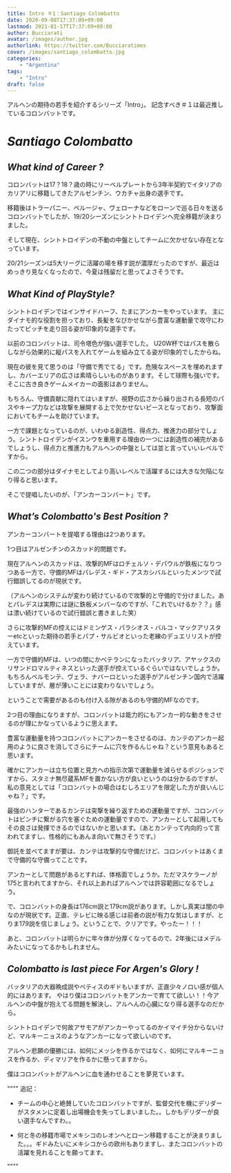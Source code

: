 ```yaml
---
title: Intro ＃1：Santiago Colombatto 
date: 2020-09-08T17:37:09+09:00
lastmod: 2021-01-17T17:37:09+09:00
author: Bucciarati
avatar: /images/author.jpg
authorlink: https://twitter.com/Bucciaratimes
cover: /images/santiago_colombatto.jpg
categories:
    - "Argentina"
tags:
    - "Intro"
draft: false
---
```


アルヘンの期待の若手を紹介するシリーズ「Intro」。
記念すべき＃１は最近推しているコロンバットです。

<!--more-->

# _Santiago Colombatto_

## _What kind of Career ?_

コロンバットは17？18？歳の時にリーベルプレートから3年半契約でイタリアのカリアリに移籍してきたアルゼンチン、ウカチャ出身の選手です。

移籍後はトラーパニー、ペルージャ、ヴェローナなどをローンで巡る日々を送るコロンバットでしたが、19/20シーズンにシントトロイデンへ完全移籍が決まりました。

そして現在、シントトロイデンの不動の中盤としてチームに欠かせない存在となっています。

20/21シーズンは5大リーグに活躍の場を移す説が濃厚だったのですが、最近はめっきり見なくなったので、今夏は残留だと思ってよさそうです。


## _What Kind of PlayStyle?_

シントトロイデンではインサイドハーフ、たまにアンカーをやっています。
主にダイナモ的な役割を担っており、長髪をなびかせながら豊富な運動量で攻守にわたってピッチを走り回る姿が印象的な選手です。

以前のコロンバットは、司令塔色が強い選手でした。
U20W杯ではパスを散らしながら効果的に縦パスを入れてゲームを組み立てる姿が印象的でしたからね。

現在の彼を見て思うのは「守備で秀でてる」です。危険なスペースを埋めれますし、カバーエリアの広さは素晴らしいものがあります。そして球際も強いです。そこに古き良きゲームメイカーの面影はありません。


もちろん、守備貢献に隠れてはいますが、視野の広さから繰り出される長短のパスやキープ力などは攻撃を展開する上で欠かせないピースとなっており、攻撃面においてもチームを助けています。

一方で課題となっているのが、いわゆる創造性、得点力、推進力の部分でしょう。シントトロイデンがイスンウを重用する理由の一つには創造性の補完があるでしょうし、得点力と推進力もアルヘンの中盤としては並と言っていいレベルですから。

この二つの部分はダイナモとしてより高いレベルで活躍するには大きな欠陥になり得ると思います。

そこで提唱したいのが、「アンカーコンバート」です。

## _What’s Colombatto's Best Position ?_

アンカーコンバートを提唱する理由は2つあります。

1つ目はアルゼンチンのスカッド的問題です。

現在アルヘンのスカッドは、攻撃的MFはロチェルソ・デパウルが鉄板になりつつある一方で、守備的MFはパレデス・ギド・アスカシバルといったメンツで試行錯誤してるのが現状です。

（アルヘンのシステムが変わり続けているので攻撃的と守備的で分けました。あとパレデスは実際には謎に鉄板メンバーなのですが、「これでいけるか？？」感は漂い続けているので試行錯誤と書きました笑）

さらに攻撃的MFの控えにはドミンゲス・パラシオス・バルコ・マックアリスターetcといった期待の若手とパプ・サルビオといった老練のデュエリリストが控えています。

一方で守備的MFは、いつの間にかベテランになったバッタリア、アヤックスのリサンドロマルティネスといった選手が控えているぐらいではないでしょうか。もちろんベルモンテ、ヴェラ、ナバーロといった選手がアルゼンチン国内で活躍していますが、層が薄いことには変わりないでしょう。

ということで需要があるのも付け入る隙があるのも守備的MFなのです。

2つ目の理由になりますが、コロンバットは能力的にもアンカー的な動きをさせるのが理にかなっているように思えます。

豊富な運動量を持つコロンバットにアンカーをさせるのは、カンテのアンカー起用のように良さを消してさらにチームに穴を作るんじゃね？という意見もあると思います。

確かにアンカーは立ち位置と見方への指示次第で運動量を減らせるポジションですから、スタミナ無尽蔵系MFを置かない方が良いというのは分かるのですが、私の意見としては「コロンバットの場合はむしろエリアを限定した方が良いんじゃね？」です。

最強のハンターであるカンテは突撃を繰り返すための運動量ですが、コロンバットはピンチに繋がる穴を塞ぐための運動量ですので、アンカーとして起用してもその良さは発揮できるのではないかと思います。（あとカンテって内向的って言われてますし、性格的にもあんま向いて無さそうです。）

御託を並べてますが要は、カンテは攻撃的な守備だけど、コロンバットはあくまで守備的な守備ってことです。

アンカーとして問題があるとすれば、体格面でしょうか。ただマスケラーノが175と言われてますから、それ以上あればアルヘンでは許容範囲になるでしょう。

で、コロンバットの身長は176cm説と179cm説があります。しかし真実は闇の中なのが現状です。正直、テレビに映る感じは前者の説が有力な気はしますが、とりま179説を信じましょう。ということで、クリアです。やったー！！！
 
あと、コロンバットは明らかに年々体が分厚くなってるので、2年後にはメデルみたいになってるかもしれません。

## _Colombatto is last piece For Argen's Glory !_


バッタリアの大器晩成説やベティスのギドもいますが、正直少々ノロい感が個人的にはあります。
やはり僕はコロンバットをアンカーで育てて欲しい！！今アルヘンの中盤が抱えてる問題を解決し、アルへんの心臓になり得る選手なのだから。

シントトロイデンで何故アサモアがアンカーやってるのかイマイチ分からないけど、マルキーニョスのようなアンカーになって欲しいのです。

アルヘン悲願の優勝には、如何にメッシを作るかではなく、如何にマルキーニョスを作るか、ディマリアを作るかに懸ってますから。

僕はコロンバットがアルヘンに血を通わせることを夢見ています。

""""
追記：
- チームの中心と絶賛していたコロンバットですが、監督交代を機にデリダーがスタメンに定着し出場機会を失ってしまいました。。しかもデリダーが良い選手なんですわ。。

- 何と冬の移籍市場でメキシコのレオンへとローン移籍することが決まりました。。。ギドみたいにメキシコからの欧州もありますし、またコロンバットの活躍を見れることを願ってます。

""""